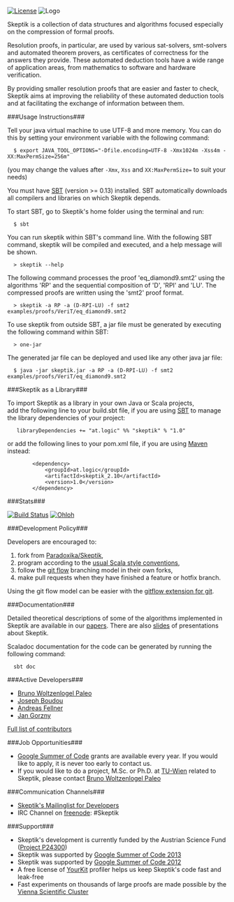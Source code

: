 [![License](http://i.creativecommons.org/l/by-nc-sa/3.0/88x31.png)](http://creativecommons.org/licenses/by-nc-sa/3.0/deed.en_US)
![Logo](https://raw.github.com/Paradoxika/Skeptik/develop/res/logo150.png)

Skeptik is a collection of data structures and algorithms focused especially on the compression of formal proofs. 

Resolution proofs, in particular, are used by various sat-solvers, smt-solvers and automated theorem provers, as certificates of correctness for the answers they provide. These automated deduction tools have a wide range of application areas, from mathematics to software and hardware verification.

By providing smaller resolution proofs that are easier and faster to check, Skeptik aims at improving the reliability of these automated deduction tools and at facilitating the exchange of information between them.


###Usage Instructions###

Tell your java virtual machine to use UTF-8 and more memory. You can do this by setting your environment variable with the following command:

```
  $ export JAVA_TOOL_OPTIONS="-Dfile.encoding=UTF-8 -Xmx1024m -Xss4m -XX:MaxPermSize=256m"
```

(you may change the values after ```-Xmx```, ```Xss``` and ```XX:MaxPermSize=``` to suit your needs)

You must have [SBT](http://www.scala-sbt.org/release/docs/Getting-Started/Setup.html) (version >= 0.13) installed. SBT automatically downloads all compilers and libraries on which  Skeptik depends.

To start SBT, go to Skeptik's home folder using the terminal and run:

```
  $ sbt
```

You can run skeptik within SBT's command line. With the following SBT command, skeptik will be compiled and executed, and a help message will be shown.

```  
  > skeptik --help
```

The following command processes the proof 'eq_diamond9.smt2' using the algorithms 'RP' and the sequential composition of 'D', 'RPI' and 'LU'. The compressed proofs are written using the 'smt2' proof format.
  

```
  > skeptik -a RP -a (D-RPI-LU) -f smt2 examples/proofs/VeriT/eq_diamond9.smt2
```

To use skeptik from outside SBT, a jar file must be generated by executing the following command within SBT:

```
  > one-jar
```

The generated jar file can be deployed and used like any other java jar file:

```
  $ java -jar skeptik.jar -a RP -a (D-RPI-LU) -f smt2 examples/proofs/VeriT/eq_diamond9.smt2
```


###Skeptik as a Library###

To import Skeptik as a library in your own Java or Scala projects,  
add the following line to your build.sbt file, if you are using [SBT](https://github.com/harrah/xsbt/wiki/Getting-Started-Setup) to manage the library dependencies of your project:

```
   libraryDependencies += "at.logic" %% "skeptik" % "1.0"
```

or add the following lines to your pom.xml file, if you are using [Maven](http://maven.apache.org/) instead:

```
        <dependency>
            <groupId>at.logic</groupId>
            <artifactId>skeptik_2.10</artifactId>
            <version>1.0</version>
        </dependency>
```



###Stats###

[![Build Status](https://travis-ci.org/Paradoxika/Skeptik.svg?branch=develop)](https://travis-ci.org/Paradoxika/Skeptik/)
[![Ohloh](https://www.ohloh.net/p/Skeptik/widgets/project_thin_badge.gif)](https://www.ohloh.net/p/Skeptik)




###Development Policy###

Developers are encouraged to:
 
 1. fork from [Paradoxika/Skeptik](https://github.com/Paradoxika/Skeptik), 
 2. program according to the [usual Scala style conventions](http://docs.scala-lang.org/style/),
 3. follow the [git flow](http://nvie.com/posts/a-successful-git-branching-model/) branching model in their own forks, 
 4. make pull requests when they have finished a feature or hotfix branch.

Using the git flow model can be easier with the [gitflow extension for git](https://github.com/nvie/gitflow).



###Documentation###

Detailed theoretical descriptions of some of the algorithms implemented in Skeptik are available in our [papers](https://github.com/Paradoxika/Papers). There are also [slides](https://github.com/Paradoxika/Talks) of presentations about Skeptik.

Scaladoc documentation for the code can be generated by running the following command:

```
  sbt doc
```



###Active Developers###

 * [Bruno Woltzenlogel Paleo](https://github.com/Ceilican/Skeptik)
 * [Joseph Boudou](https://github.com/Jogo27/ResK-GSoC)
 * [Andreas Fellner](https://github.com/AFellner/Skeptik)
 * [Jan Gorzny](https://github.com/jgorzny/Skeptik)

[Full list of contributors](https://www.ohloh.net/p/Skeptik/contributors?query=&sort=commits)



###Job Opportunities###

 * [Google Summer of Code](https://github.com/Paradoxika/Skeptik/wiki/GSoC-Instructions) grants are available every year. If you would like to apply, it is never too early to contact us. 
 * If you would like to do a project, M.Sc. or Ph.D. at [TU-Wien](http://www.tuwien.ac.at/en/tuwien_home/) related to Skeptik, please contact [Bruno Woltzenlogel Paleo](http://www.logic.at/people/bruno)


###Communication Channels###

 * [Skeptik's Mailinglist for Developers](https://groups.google.com/forum/?fromgroups#!forum/skeptik-dev)
 * IRC Channel on [freenode](http://freenode.net): \#Skeptik


###Support###
 
 * Skeptik's development is currently funded by the Austrian Science Fund ([Project P24300](http://www.fwf.ac.at/en/projects/projekt_datenbank.asp))
 * Skeptik was supported by [Google Summer of Code 2013](http://www.google-melange.com/gsoc/project/google/gsoc2013/afellner/28001)
 * Skeptik was supported by [Google Summer of Code 2012](http://www.google-melange.com/gsoc/project/google/gsoc2012/josephboudou/17001)
 * A free license of [YourKit](http://www.yourkit.com/) profiler helps us keep Skeptik's code fast and leak-free
 * Fast experiments on thousands of large proofs are made possible by the [Vienna Scientific Cluster](http://vsc.ac.at/)
 
 